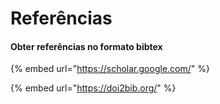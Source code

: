# Referências

#### Obter referências no formato bibtex

{% embed url="https://scholar.google.com/" %}

{% embed url="https://doi2bib.org/" %}



